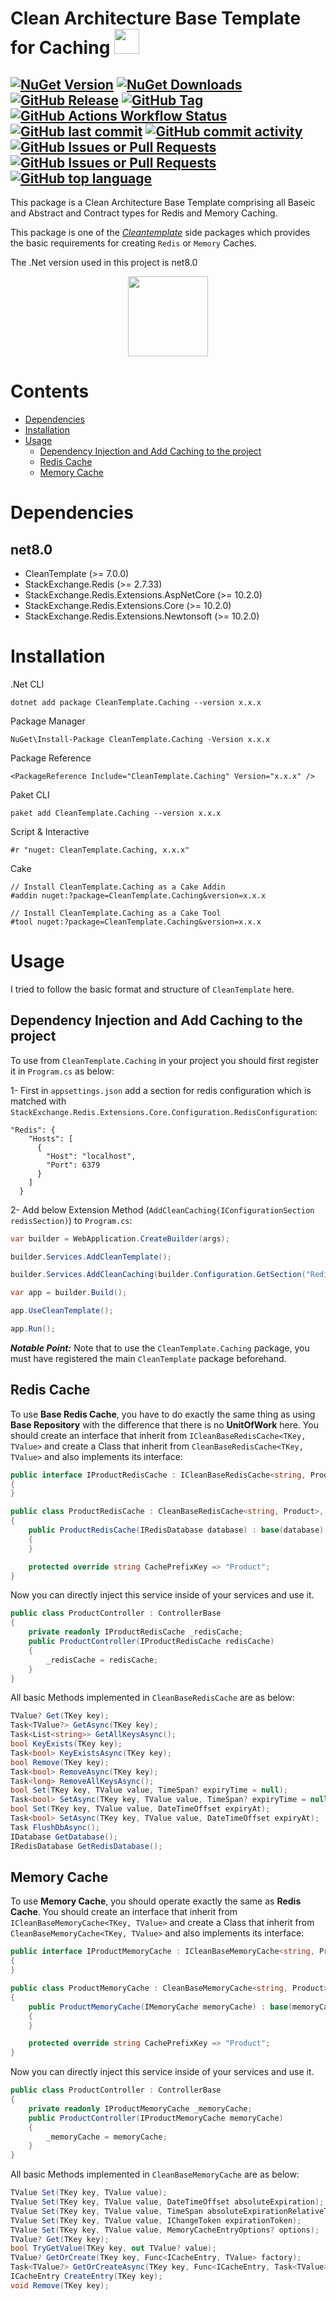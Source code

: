 # Clean Architecture Base Template for Caching <img src="../icon.png" height="40" width="40"/>

[![NuGet Version](https://img.shields.io/nuget/v/CleanTemplate.Caching)](https://www.nuget.org/packages/CleanTemplate.Caching)  [![NuGet Downloads](https://img.shields.io/nuget/dt/CleanTemplate.Caching)](https://www.nuget.org/packages/CleanTemplate.Caching)  [![GitHub Release](https://img.shields.io/github/v/release/arashazimi0032/Core)](https://github.com/arashazimi0032/Core/releases)  [![GitHub Tag](https://img.shields.io/github/v/tag/arashazimi0032/Core)](https://github.com/arashazimi0032/Core/tags)  [![GitHub Actions Workflow Status](https://img.shields.io/github/actions/workflow/status/arashazimi0032/Core/dotnet-desktop.yml)](https://github.com/arashazimi0032/Core/actions/workflows/dotnet-desktop.yml)  [![GitHub last commit](https://img.shields.io/github/last-commit/arashazimi0032/Core)](https://github.com/arashazimi0032/Core/commits/master/)    [![GitHub commit activity](https://img.shields.io/github/commit-activity/m/arashazimi0032/Core)](https://github.com/arashazimi0032/Core/commits/master/)   [![GitHub Issues or Pull Requests](https://img.shields.io/github/issues/arashazimi0032/Core)](https://github.com/arashazimi0032/Core/issues) [![GitHub Issues or Pull Requests](https://img.shields.io/github/issues-pr/arashazimi0032/Core)](https://github.com/arashazimi0032/Core/pulls)  [![GitHub top language](https://img.shields.io/github/languages/top/arashazimi0032/Core)](https://github.com/arashazimi0032/Core)
---

This package is a Clean Architecture Base Template comprising all Baseic and Abstract and Contract types for Redis and Memory Caching.

This package is one of the *[Cleantemplate](https://www.nuget.org/packages/CleanTemplate)* side packages which provides the basic requirements for creating ``Redis`` or ``Memory`` Caches.

The .Net version used in this project is net8.0

<p align="center" width="100%">
<img src="../icon.png" height="128" width="128"/>
</p>

# Contents

- [Dependencies](https://github.com/arashazimi0032/Core/tree/master/Core.Caching#dependencies)
- [Installation](https://github.com/arashazimi0032/Core/tree/master/Core.Caching#installation)
- [Usage](https://github.com/arashazimi0032/Core/tree/master/Core.Caching#usage)
    * [Dependency Injection and Add Caching to the project](https://github.com/arashazimi0032/Core/tree/master/Core.Caching#dependency-injection-and-add-caching-to-the-project)
    * [Redis Cache](https://github.com/arashazimi0032/Core/tree/master/Core.Caching#redis-cache)
    * [Memory Cache](https://github.com/arashazimi0032/Core/tree/master/Core.Caching#memory-cache)

   
# Dependencies

## net8.0
- CleanTemplate (>= 7.0.0)
- StackExchange.Redis (>= 2.7.33)
- StackExchange.Redis.Extensions.AspNetCore (>= 10.2.0)
- StackExchange.Redis.Extensions.Core (>= 10.2.0)
- StackExchange.Redis.Extensions.Newtonsoft (>= 10.2.0)

# Installation

.Net CLI

```
dotnet add package CleanTemplate.Caching --version x.x.x
```

Package Manager

```
NuGet\Install-Package CleanTemplate.Caching -Version x.x.x
```

Package Reference

```
<PackageReference Include="CleanTemplate.Caching" Version="x.x.x" />
```

Paket CLI

```
paket add CleanTemplate.Caching --version x.x.x
```

Script & Interactive

```
#r "nuget: CleanTemplate.Caching, x.x.x"
```

Cake

```
// Install CleanTemplate.Caching as a Cake Addin
#addin nuget:?package=CleanTemplate.Caching&version=x.x.x

// Install CleanTemplate.Caching as a Cake Tool
#tool nuget:?package=CleanTemplate.Caching&version=x.x.x
```

# Usage

I tried to follow the basic format and structure of ``CleanTemplate`` here.

## Dependency Injection and Add Caching to the project
To use from ``CleanTemplate.Caching`` in your project you should first register it in ``Program.cs`` as below:

1- First in ``appsettings.json`` add a section for redis configuration which is matched with ``StackExchange.Redis.Extensions.Core.Configuration.RedisConfiguration``:

```
"Redis": {
    "Hosts": [
      {
        "Host": "localhost",
        "Port": 6379
      }
    ]
  }
```

2- Add below Extension Method (``AddCleanCaching(IConfigurationSection redisSection)``) to ``Program.cs``:

```csharp
var builder = WebApplication.CreateBuilder(args);

builder.Services.AddCleanTemplate();

builder.Services.AddCleanCaching(builder.Configuration.GetSection("Redis"))

var app = builder.Build();

app.UseCleanTemplate();

app.Run();
```

***Notable Point:*** Note that to use the ``CleanTemplate.Caching`` package, you must have registered the main ``CleanTemplate`` package beforehand.

## Redis Cache

To use **Base Redis Cache**, you have to do exactly the same thing as using **Base Repository** with the difference that there is no **UnitOfWork** here.
You should create an interface that inherit from ``ICleanBaseRedisCache<TKey, TValue>`` and create a Class that inherit from ``CleanBaseRedisCache<TKey, TValue>`` and also implements its interface:

```csharp
public interface IProductRedisCache : ICleanBaseRedisCache<string, Product>
{
}

public class ProductRedisCache : CleanBaseRedisCache<string, Product>, IProductRedisCache
{
    public ProductRedisCache(IRedisDatabase database) : base(database)
    {
    }

    protected override string CachePrefixKey => "Product";
}
```

Now you can directly inject this service inside of your services and use it.

```csharp
public class ProductController : ControllerBase
{
    private readonly IProductRedisCache _redisCache;
    public ProductController(IProductRedisCache redisCache)
    {
        _redisCache = redisCache;
    }
}
```

All basic Methods implemented in ``CleanBaseRedisCache`` are as below:

```csharp
TValue? Get(TKey key);
Task<TValue?> GetAsync(TKey key);
Task<List<string>> GetAllKeysAsync();
bool KeyExists(TKey key);
Task<bool> KeyExistsAsync(TKey key);
bool Remove(TKey key);
Task<bool> RemoveAsync(TKey key);
Task<long> RemoveAllKeysAsync();
bool Set(TKey key, TValue value, TimeSpan? expiryTime = null);
Task<bool> SetAsync(TKey key, TValue value, TimeSpan? expiryTime = null);
bool Set(TKey key, TValue value, DateTimeOffset expiryAt);
Task<bool> SetAsync(TKey key, TValue value, DateTimeOffset expiryAt);
Task FlushDbAsync();
IDatabase GetDatabase();
IRedisDatabase GetRedisDatabase();
```

## Memory Cache

To use **Memory Cache**, you should operate exactly the same as **Redis Cache**.
You should create an interface that inherit from ``ICleanBaseMemoryCache<TKey, TValue>`` and create a Class that inherit from ``CleanBaseMemoryCache<TKey, TValue>`` and also implements its interface:

```csharp
public interface IProductMemoryCache : ICleanBaseMemoryCache<string, Product>
{
}

public class ProductMemoryCache : CleanBaseMemoryCache<string, Product>, IProductMemoryCache
{
    public ProductMemoryCache(IMemoryCache memoryCache) : base(memoryCache)
    {
    }

    protected override string CachePrefixKey => "Product";
}
```

Now you can directly inject this service inside of your services and use it.

```csharp
public class ProductController : ControllerBase
{
    private readonly IProductMemoryCache _memoryCache;
    public ProductController(IProductMemoryCache memoryCache)
    {
        _memoryCache = memoryCache;
    }
}
```

All basic Methods implemented in ``CleanBaseMemoryCache`` are as below:

```csharp
TValue Set(TKey key, TValue value);
TValue Set(TKey key, TValue value, DateTimeOffset absoluteExpiration);
TValue Set(TKey key, TValue value, TimeSpan absoluteExpirationRelativeToNow);
TValue Set(TKey key, TValue value, IChangeToken expirationToken);
TValue Set(TKey key, TValue value, MemoryCacheEntryOptions? options);
TValue? Get(TKey key);
bool TryGetValue(TKey key, out TValue? value);
TValue? GetOrCreate(TKey key, Func<ICacheEntry, TValue> factory);
Task<TValue?> GetOrCreateAsync(TKey key, Func<ICacheEntry, Task<TValue>> factory);
ICacheEntry CreateEntry(TKey key);
void Remove(TKey key);
```
